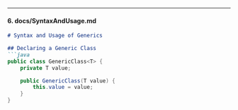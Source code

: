
---

#### **6. docs/SyntaxAndUsage.md**
```markdown
# Syntax and Usage of Generics

## Declaring a Generic Class
```java
public class GenericClass<T> {
    private T value;

    public GenericClass(T value) {
        this.value = value;
    }
}

